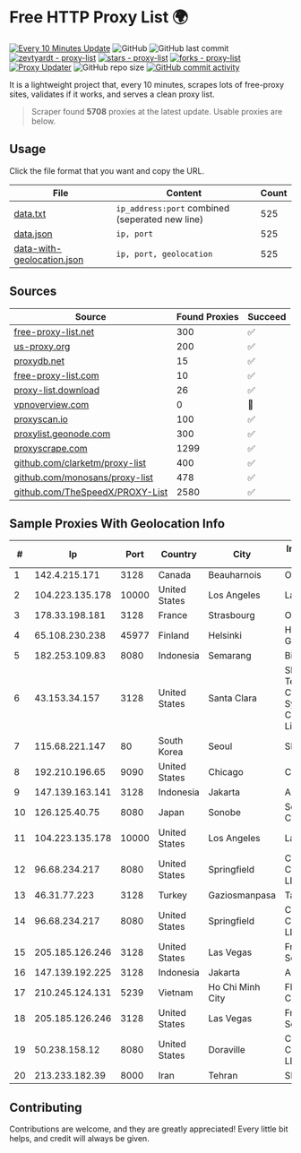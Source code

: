
# Free HTTP Proxy List 🌍

[![Every 10 Minutes Update](https://github.com/mertguvencli/http-proxy-list/actions/workflows/main.yml/badge.svg?branch=main)](https://github.com/mertguvencli/http-proxy-list/actions/workflows/main.yml)
![GitHub](https://img.shields.io/github/license/mertguvencli/http-proxy-list)
![GitHub last commit](https://img.shields.io/github/last-commit/mertguvencli/http-proxy-list)
[![zevtyardt - proxy-list](https://img.shields.io/static/v1?label=zevtyardt&message=proxy-list&color=blue&logo=github)](https://github.com/zevtyardt/proxy-list "Go to GitHub repo")
[![stars - proxy-list](https://img.shields.io/github/stars/zevtyardt/proxy-list?style=social)](https://github.com/zevtyardt/proxy-list)
[![forks - proxy-list](https://img.shields.io/github/forks/zevtyardt/proxy-list?style=social)](https://github.com/zevtyardt/proxy-list)
[![Proxy Updater](https://github.com/zevtyardt/proxy-list/workflows/Proxy%20Updater/badge.svg)](https://github.com/zevtyardt/proxy-list/actions?query=workflow:"Proxy+Updater")
![GitHub repo size](https://img.shields.io/github/repo-size/zevtyardt/proxy-list)
[![GitHub commit activity](https://img.shields.io/github/commit-activity/m/zevtyardt/proxy-list?logo=commits)](https://github.com/zevtyardt/proxy-list/commits/main)

It is a lightweight project that, every 10 minutes, scrapes lots of free-proxy sites, validates if it works, and serves a clean proxy list.

> Scraper found **5708** proxies at the latest update. Usable proxies are below.

## Usage

Click the file format that you want and copy the URL.

|File|Content|Count|
|----|-------|-----|
|[data.txt](https://raw.githubusercontent.com/mertguvencli/http-proxy-list/main/proxy-list/data.txt)|`ip_address:port` combined (seperated new line)|525|
|[data.json](https://raw.githubusercontent.com/mertguvencli/http-proxy-list/main/proxy-list/data.json)|`ip, port`|525|
|[data-with-geolocation.json](https://raw.githubusercontent.com/mertguvencli/http-proxy-list/main/proxy-list/data-with-geolocation.json)|`ip, port, geolocation`|525|

## Sources

|Source|Found Proxies|Succeed|
|------|-------------|-------|
|[free-proxy-list.net](https://free-proxy-list.net)|300|✅|
|[us-proxy.org](https://www.us-proxy.org)|200|✅|
|[proxydb.net](http://proxydb.net)|15|✅|
|[free-proxy-list.com](https://free-proxy-list.com/?page=&port=&type%5B%5D=http&type%5B%5D=https&up_time=0&search=Search)|10|✅|
|[proxy-list.download](https://www.proxy-list.download/HTTP)|26|✅|
|[vpnoverview.com](https://vpnoverview.com/privacy/anonymous-browsing/free-proxy-servers)|0|🚫|
|[proxyscan.io](https://www.proxyscan.io)|100|✅|
|[proxylist.geonode.com](https://proxylist.geonode.com/api/proxy-list?limit=300&page=1&sort_by=lastChecked&sort_type=desc&protocols=http,https)|300|✅|
|[proxyscrape.com](https://api.proxyscrape.com/v2/?request=displayproxies&protocol=http&timeout=10000&country=all&ssl=all&anonymity=all)|1299|✅|
|[github.com/clarketm/proxy-list](https://raw.githubusercontent.com/clarketm/proxy-list/master/proxy-list-raw.txt)|400|✅|
|[github.com/monosans/proxy-list](https://raw.githubusercontent.com/monosans/proxy-list/main/proxies/http.txt)|478|✅|
|[github.com/TheSpeedX/PROXY-List](https://raw.githubusercontent.com/TheSpeedX/PROXY-List/master/http.txt)|2580|✅|


## Sample Proxies With Geolocation Info

|#|Ip|Port|Country|City|Internet Service Provider|
|-|--|----|-------|----|-------------------------|
|1|142.4.215.171|3128|Canada|Beauharnois|OVH SAS|
|2|104.223.135.178|10000|United States|Los Angeles|LayerHost|
|3|178.33.198.181|3128|France|Strasbourg|OVH SAS|
|4|65.108.230.238|45977|Finland|Helsinki|Hetzner Online GmbH|
|5|182.253.109.83|8080|Indonesia|Semarang|Biznet Metronet|
|6|43.153.34.157|3128|United States|Santa Clara|Shenzhen Tencent Computer Systems Company Limited|
|7|115.68.221.147|80|South Korea|Seoul|SMILESERV|
|8|192.210.196.65|9090|United States|Chicago|ColoCrossing|
|9|147.139.163.141|3128|Indonesia|Jakarta|Alibaba.com LLC|
|10|126.125.40.75|8080|Japan|Sonobe|Softbank BB Corp.|
|11|104.223.135.178|10000|United States|Los Angeles|LayerHost|
|12|96.68.234.217|8080|United States|Springfield|Comcast Cable Communications, LLC|
|13|46.31.77.223|3128|Turkey|Gaziosmanpasa|Talha Bogaz|
|14|96.68.234.217|8080|United States|Springfield|Comcast Cable Communications, LLC|
|15|205.185.126.246|3128|United States|Las Vegas|FranTech Solutions|
|16|147.139.192.225|3128|Indonesia|Jakarta|Alibaba.com LLC|
|17|210.245.124.131|5239|Vietnam|Ho Chi Minh City|FPT Telecom Company|
|18|205.185.126.246|3128|United States|Las Vegas|FranTech Solutions|
|19|50.238.158.12|8080|United States|Doraville|Comcast Cable Communications, LLC|
|20|213.233.182.39|8000|Iran|Tehran|SHARIF-EDU|



## Contributing

Contributions are welcome, and they are greatly appreciated! Every
little bit helps, and credit will always be given.

